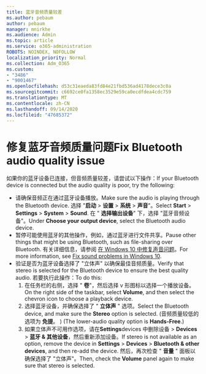 ```yaml
---
title: 蓝牙音频质量较差
ms.author: pebaum
author: pebaum
manager: mnirkhe
ms.audience: Admin
ms.topic: article
ms.service: o365-administration
ROBOTS: NOINDEX, NOFOLLOW
localization_priority: Normal
ms.collection: Adm_O365
ms.custom:
- "3486"
- "9001467"
ms.openlocfilehash: d53c31eaeda83fd84e21fbd536ad4178dece3c0a
ms.sourcegitcommit: c6692ce0fa1358ec3529e59ca0ecdfdea4cdc759
ms.translationtype: MT
ms.contentlocale: zh-CN
ms.lasthandoff: 09/14/2020
ms.locfileid: "47685372"
---
```

# <a name="fix-bluetooth-audio-quality-issue"></a><span data-ttu-id="cfb66-102">修复蓝牙音频质量问题</span><span class="sxs-lookup"><span data-stu-id="cfb66-102">Fix Bluetooth audio quality issue</span></span>

<span data-ttu-id="cfb66-103">如果你的蓝牙设备已连接，但音频质量较差，请尝试以下操作：</span><span class="sxs-lookup"><span data-stu-id="cfb66-103">If your Bluetooth device is connected but the audio quality is poor, try the following:</span></span>

- <span data-ttu-id="cfb66-104">请确保音频正在通过蓝牙设备播放。</span><span class="sxs-lookup"><span data-stu-id="cfb66-104">Make sure the audio is playing through the Bluetooth device.</span></span> <span data-ttu-id="cfb66-105">选择 "**启动**  >  **设置**  >  **系统**  >  **声音**"。</span><span class="sxs-lookup"><span data-stu-id="cfb66-105">Select **Start** > **Settings** > **System** > **Sound**.</span></span> <span data-ttu-id="cfb66-106">在 " **选择输出设备**" 下，选择 "蓝牙音频设备"。</span><span class="sxs-lookup"><span data-stu-id="cfb66-106">Under **Choose your output device**, select the Bluetooth audio device.</span></span>
- <span data-ttu-id="cfb66-107">暂停可能使用蓝牙的其他操作，例如，通过蓝牙进行文件共享。</span><span class="sxs-lookup"><span data-stu-id="cfb66-107">Pause other things that might be using Bluetooth, such as file-sharing over Bluetooth.</span></span> <span data-ttu-id="cfb66-108">有关详细信息，请参阅 [在 Windows 10 中修复声音问题](https://support.microsoft.com/help/4520288/windows-10-fix-sound-problems)。</span><span class="sxs-lookup"><span data-stu-id="cfb66-108">For more information, see [Fix sound problems in Windows 10](https://support.microsoft.com/help/4520288/windows-10-fix-sound-problems).</span></span>
- <span data-ttu-id="cfb66-109">验证是否为蓝牙设备选择了 "立体声" 以确保最佳音频质量。</span><span class="sxs-lookup"><span data-stu-id="cfb66-109">Verify that stereo is selected for the Bluetooth device to ensure the best quality audio.</span></span> <span data-ttu-id="cfb66-110">若要执行此操作：</span><span class="sxs-lookup"><span data-stu-id="cfb66-110">To do this:</span></span> 
    1. <span data-ttu-id="cfb66-111">在任务栏的右侧，选择 " **卷**"，然后选择 v 形图标以选择一个播放设备。</span><span class="sxs-lookup"><span data-stu-id="cfb66-111">On the right side of the taskbar, select **Volume**, and then select the chevron icon to choose a playback device.</span></span>
    2. <span data-ttu-id="cfb66-112">选择蓝牙设备，并确保选择了 " **立体声** " 选项。</span><span class="sxs-lookup"><span data-stu-id="cfb66-112">Select the Bluetooth device, and make sure the **Stereo** option is selected.</span></span> <span data-ttu-id="cfb66-113"> (音频质量较低的选项为 **免提**。 ) </span><span class="sxs-lookup"><span data-stu-id="cfb66-113">(The lower-audio quality option is **Hands-Free**.)</span></span>
    3. <span data-ttu-id="cfb66-114">如果立体声不可用作选项，请在**Settings**devices 中删除设备  >  **Devices**  >  **蓝牙 & 其他设备**，然后重新添加设备。</span><span class="sxs-lookup"><span data-stu-id="cfb66-114">If stereo is not available as an option, remove the device in **Settings** > **Devices** > **Bluetooth & other devices**, and then re-add the device.</span></span> <span data-ttu-id="cfb66-115">然后，再次检查 " **音量** " 面板以确保选择了 "立体声"。</span><span class="sxs-lookup"><span data-stu-id="cfb66-115">Then, check the **Volume** panel again to make sure that stereo is selected.</span></span>


